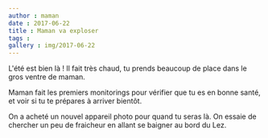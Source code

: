 ```yaml
---
author : maman
date : 2017-06-22
title : Maman va exploser
tags : 
gallery : img/2017-06-22
---
```


L'été est bien là ! Il fait très chaud, tu prends beaucoup de place dans le gros ventre de maman. 

Maman fait les premiers monitorings pour vérifier que tu es en bonne santé, et voir si tu te prépares à arriver bientôt. 

On a acheté un nouvel appareil photo pour quand tu seras là. On essaie de chercher un peu de fraicheur en allant se baigner au bord du Lez.